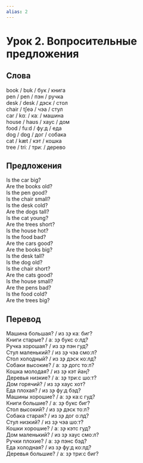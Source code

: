 ```yaml
---
alias: 2
---
```


# Урок 2. Вопросительные предложения

## Слова

book / bʊk / бук / книга  
pen / pen / пэн / ручка  
desk / desk / дэск / стол  
chair / tʃeə / чэа / стул  
car / kɑː / каː / машина  
house / haʊs / хаус / дом  
food / fuːd / фуːд / еда  
dog / dɒɡ / дог / собака  
cat / kæt / кэт / кошка  
tree / triː / триː / дерево

## Предложения

Is the car big?  
Are the books old?  
Is the pen good?  
Is the chair small?  
Is the desk cold?  
Are the dogs tall?  
Is the cat young?  
Are the trees short?  
Is the house hot?  
Is the food bad?  
Are the cars good?  
Are the books big?  
Is the desk tall?  
Is the dog old?  
Is the chair short?  
Are the cats good?  
Is the house small?  
Are the pens bad?  
Is the food cold?  
Are the trees big?

## Перевод

Машина большая? / из з̧э каː биг?  
Книги старые? / аː з̧э букс оːлд?  
Ручка хорошая? / из з̧э пэн гуд?  
Стул маленький? / из з̧э чэа смоːл?  
Стол холодный? / из з̧э дэск коːлд?  
Собаки высокие? / аː з̧э догс тоːл?  
Кошка молодая? / из з̧э кэт йаң?  
Деревья низкие? / аː з̧э триːс шоːт?  
Дом горячий? / из з̧э хаус хот?  
Еда плохая? / из з̧э фуːд бэд?  
Машины хорошие? / аː з̧э каːс гуд?  
Книги большие? / аː з̧э букс биг?  
Стол высокий? / из з̧э дэск тоːл?  
Собака старая? / из з̧э дог оːлд?  
Стул низкий? / из з̧э чэа шоːт?  
Кошки хорошие? / аː з̧э кэтс гуд?  
Дом маленький? / из з̧э хаус смоːл?  
Ручки плохие? / аː з̧э пэнс бэд?  
Еда холодная? / из з̧э фуːд коːлд?  
Деревья большие? / аː з̧э триːс биг?
